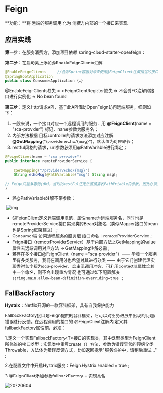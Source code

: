 # Feign



**功能：**将 远端的服务调用 化为 消费方内部的一个接口来实现

## 应用实践

**第一步**：在服务消费方，添加项目依赖 spring-cloud-starter-openfeign：



**第二步**：在启动类上添加@EnableFeignClients注解

```java
@EnableFeignClients     //告诉Spring容器对未来使用@FeignClient注解描述的接口创建其实现类/对象
@SpringBootApplication
public class ConsumerApplication {…}
```

@EnableFeignClients缺失 = > FeignClientRegister缺失 => 不会对FC注解的接口进行实例化 => No bean found



**第三步**：定义Http请求API，基于此API借助OpenFeign访问远端服务，细则如下：

1. 一般来说，一个接口对应一个远程调用的服务，用 **@FeignClient**(name = "sca-provider") 标记，name参数为服务名；
2. 内部方法根据 目标controller的请求方法添加对应注解 **@GetMapping**("/provider/echo/{msg}")，默认值为对应路径；
3. restful风格的请求，url参数必须用@PathVariable进行绑定；

```java
@FeignClient(name = "sca-provider")
public interface remoteProviderService {
    
    @GetMapping("/provider/echo/{msg}")
    String echoMsg(@PathVariable("msg") String msg);
    
// Feign只能兼容到jdk5，当时的restFul还无法直接接收PathVriable的参数，因此必须为 @PathVariable("msg")，但后方变量名随意 
}
```

- 若@PathVariable注解不带参数：

​                  ![img](https://docimg10.docs.qq.com/image/IA9p6A3AQI0rrgmP5CsiAQ.png?w=704&h=88)         

- @FeignClient定义远端调用规范，属性name为远端服务名，同时也是remoteProviderService接口实现类的Bean对象名（类似Mapper接口的bean也是Spring框架建立） ;
- Consumer端 访问远程服务的服务层 接口命名：remoteProviderService ;
- Feign接口（remoteProviderService）基于内部方法上GetMapping的value属性去远端调用对应方法 => GetMapping注解必需 ;
- 若存在多个接口@FeignClient（name ="sca-provider"）—— 毕竟一个服务里有多类服务，我们在调用时也希望对其进行分类 —— 由于它们创建代理实现类时名字都为sca-provider，会出现调用冲突，可利用contextId属性给其中一个命名，则不会出现重名情况 也可通过如下配置解决 `spring.main.allow-bean-definition-overriding=true ` ;



## FallBackFactory



**Hystrix**：Netflix开源的一款容错框架，具有自我保护能力

FallbackFactory接口是Feign提供的容错框架，它可以对业务进展中出现的问题/错误进行反馈。在远程调用的接口的 @FeignClient注解内 定义其fallbackFactory属性前，必须：

1.定义一个实现FallbackFactory\<T>接口的实现类，其中泛型类型为FeignClient所修饰的接口类型：实现类中重写create（）方法，参数为错误异常的顶级父类Throwable，方法体为错误反馈方式，比如返回提示"服务维护中，请稍后重试…" ;

2.在配置文件中开启Hystrix服务：Feign.Hystrix.enabled = true ;

3.@FeignClient添加参数fallbackFactory = 实现类名

![20220604](E:\doc_repo\005-Feign\images\20220604.png)







